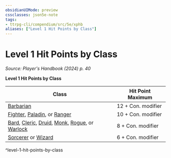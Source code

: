 ```yaml
---
obsidianUIMode: preview
cssclasses: json5e-note
tags:
- ttrpg-cli/compendium/src/5e/xphb
aliases: ["Level 1 Hit Points by Class"]
---
```

# Level 1 Hit Points by Class
*Source: Player's Handbook (2024) p. 40* 

**Level 1 Hit Points by Class**

| Class | Hit Point Maximum |
|-------|-------------------|
| [Barbarian](Barbarian.md) | 12 + Con. modifier |
| [Fighter](2-Mechanics/CLI/classes/fighter-xphb.md), [Paladin](2-Mechanics/CLI/classes/paladin-xphb.md), or [Ranger](2-Mechanics/CLI/classes/ranger-xphb.md) | 10 + Con. modifier |
| [Bard](2-Mechanics/CLI/classes/bard-xphb.md), [Cleric](2-Mechanics/CLI/classes/cleric-xphb.md), [Druid](2-Mechanics/CLI/classes/druid-xphb.md), [Monk](2-Mechanics/CLI/classes/monk-xphb.md), [Rogue](2-Mechanics/CLI/classes/rogue-xphb.md), or [Warlock](2-Mechanics/CLI/classes/warlock-xphb.md) | 8 + Con. modifier |
| [Sorcerer](2-Mechanics/CLI/classes/sorcerer-xphb.md) or [Wizard](2-Mechanics/CLI/classes/wizard-xphb.md) | 6 + Con. modifier |
^level-1-hit-points-by-class